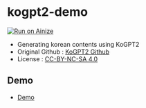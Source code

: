 # kogpt2-demo
[![Run on Ainize](https://ainize.ai/images/run_on_ainize_button.svg)](https://ainize.web.app/redirect?git_repo=https://github.com/589hero/kogpt2-demo)
- Generating korean contents using KoGPT2
- Original Github : <a href="https://github.com/SKT-AI/KoGPT2">KoGPT2 Github</a>
- License : <a href="https://github.com/SKT-AI/KoGPT2/blob/master/LICENSE">CC-BY-NC-SA 4.0</a>

## Demo
- <a href="https://main-kogpt2-demo-589hero.endpoint.ainize.ai/">Demo</a>
